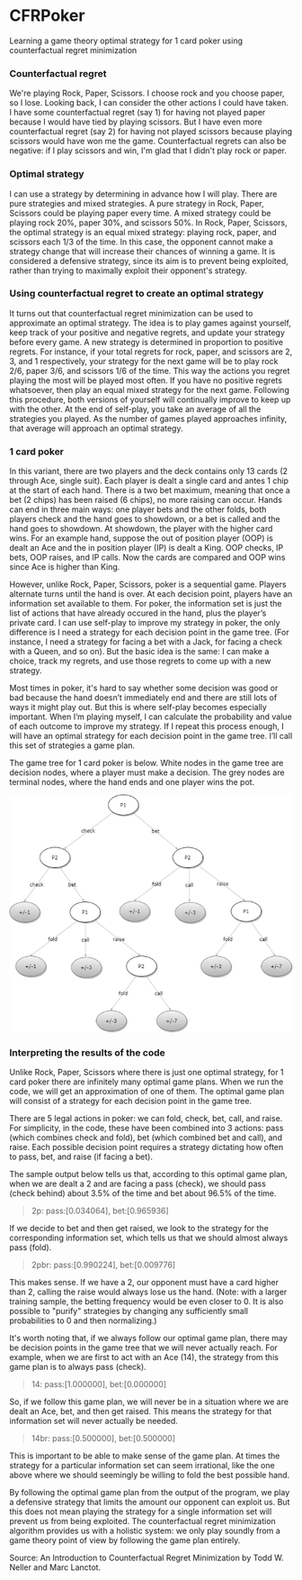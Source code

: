 # CFRPoker
Learning a game theory optimal strategy for 1 card poker using counterfactual regret minimization

### Counterfactual regret
We're playing Rock, Paper, Scissors. I choose rock and you choose paper, so I lose. Looking back, I can consider the other actions I could have taken. I have some counterfactual regret (say 1) for having not played paper because I would have tied by playing scissors. But I have even more counterfactual regret (say 2) for having not played scissors because playing scissors would have won me the game. Counterfactual regrets can also be negative: if I play scissors and win, I'm glad that I didn't play rock or paper.

### Optimal strategy
I can use a strategy by determining in advance how I will play. There are pure strategies and mixed strategies. A pure strategy in Rock, Paper, Scissors could be playing paper every time. A mixed strategy could be playing rock 20%, paper 30%, and scissors 50%. In Rock, Paper, Scissors, the optimal strategy is an equal mixed strategy: playing rock, paper, and scissors each 1/3 of the time. In this case, the opponent cannot make a strategy change that will increase their chances of winning a game. It is considered a defensive strategy, since its aim is to prevent being exploited, rather than trying to maximally exploit their opponent's strategy.

### Using counterfactual regret to create an optimal strategy
It turns out that counterfactual regret minimization can be used to approximate an optimal strategy. The idea is to play games against yourself, keep track of your positive and negative regrets, and update your strategy before every game. A new strategy is determined in proportion to positive regrets. For instance, if your total regrets for rock, paper, and scissors are 2, 3, and 1 respectively, your strategy for the next game will be to play rock 2/6, paper 3/6, and scissors 1/6 of the time. This way the actions you regret playing the most will be played most often. If you have no positive regrets whatsoever, then play an equal mixed strategy for the next game. Following this procedure, both versions of yourself will continually improve to keep up with the other. At the end of self-play, you take an average of all the strategies you played. As the number of games played approaches infinity, that average will approach an optimal strategy.

### 1 card poker
In this variant, there are two players and the deck contains only 13 cards (2 through Ace, single suit). Each player is dealt a single card and antes 1 chip at the start of each hand. There is a two bet maximum, meaning that once a bet (2 chips) has been raised (6 chips), no more raising can occur. Hands can end in three main ways: one player bets and the other folds, both players check and the hand goes to showdown, or a bet is called and the hand goes to showdown. At showdown, the player with the higher card wins. For an example hand, suppose the out of position player (OOP) is dealt an Ace and the in position player (IP) is dealt a King. OOP checks, IP bets, OOP raises, and IP calls. Now the cards are compared and OOP wins since Ace is higher than King.

However, unlike Rock, Paper, Scissors, poker is a sequential game. Players alternate turns until the hand is over. At each decision point, players have an information set available to them. For poker, the information set is just the list of actions that have already occured in the hand, plus the player’s private card. I can use self-play to improve my strategy in poker, the only difference is I need a strategy for each decision point in the game tree. (For instance, I  need a strategy for facing a bet with a Jack, for facing a check with a Queen, and so on). But the basic idea is the same: I can make a choice, track my regrets, and use those regrets to come up with a new strategy.

Most times in poker, it's hard to say whether some decision was good or bad because the hand doesn’t immediately end and there are still lots of ways it might play out. But this is where self-play becomes especially important. When I’m playing myself, I can calculate the probability and value of each outcome to improve my strategy. If I repeat this process enough, I will have an optimal strategy for each decision point in the game tree. I’ll call this set of strategies a game plan.

The game tree for 1 card poker is below. White nodes in the game tree are decision nodes, where a player must make a decision. The grey nodes are terminal nodes, where the hand ends and one player wins the pot.

![Image of Game Tree](https://github.com/chacook/CFRPoker/blob/master/game_tree.png)

### Interpreting the results of the code
Unlike Rock, Paper, Scissors where there is just one optimal strategy, for 1 card poker there are infinitely many optimal game plans. When we run the code, we will get an approximation of one of them. The optimal game plan will consist of a strategy for each decision point in the game tree.

There are 5 legal actions in poker: we can fold, check, bet, call, and raise. For simplicity, in the code, these have been combined into 3 actions: pass (which combines check and fold), bet (which combined bet and call), and raise. Each possible decision point requires a strategy dictating how often to pass, bet, and raise (if facing a bet).

The sample output below tells us that, according to this optimal game plan, when we are dealt a 2 and are facing a pass (check), we should pass (check behind) about 3.5% of the time and bet about 96.5% of the time.
>2p: pass:[0.034064], bet:[0.965936]

If we decide to bet and then get raised, we look to the strategy for the corresponding information set, which tells us that we should almost always pass (fold).
>2pbr: pass:[0.990224], bet:[0.009776]

This makes sense. If we have a 2, our opponent must have a card higher than 2, calling the raise would always lose us the hand. (Note: with a larger training sample, the betting frequency would be even closer to 0. It is also possible to "purify" strategies by changing any sufficiently small probabilities to 0 and then normalizing.)

It's worth noting that, if we always follow our optimal game plan, there may be decision points in the game tree that we will never actually reach. For example, when we are first to act with an Ace (14), the strategy from this game plan is to always pass (check).
>14: pass:[1.000000], bet:[0.000000]

So, if we follow this game plan, we will never be in a situation where we are dealt an Ace, bet, and then get raised. This means the strategy for that information set will never actually be needed.
>14br: pass:[0.500000], bet:[0.500000]

This is important to be able to make sense of the game plan. At times the strategy for a particular information set can seem irrational, like the one above where we should seemingly be willing to fold the best possible hand.

By following the optimal game plan from the output of the program, we play a defensive strategy that limits the amount our opponent can exploit us. But this does not mean playing the strategy for a single information set will prevent us from being exploited. The counterfactual regret minimization algorithm provides us with a holistic system: we only play soundly from a game theory point of view by following the game plan entirely.

Source: An Introduction to Counterfactual Regret Minimization by Todd W. Neller and Marc Lanctot.

